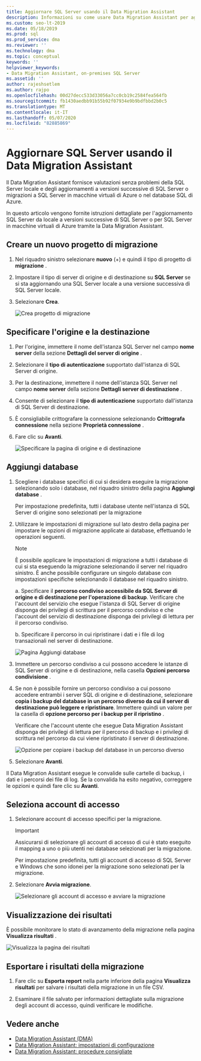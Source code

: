 ```yaml
---
title: Aggiornare SQL Server usando il Data Migration Assistant
description: Informazioni su come usare Data Migration Assistant per aggiornare una SQL Server locale a una versione più recente di SQL Server o SQL Server in macchine virtuali di Azure
ms.custom: seo-lt-2019
ms.date: 05/18/2019
ms.prod: sql
ms.prod_service: dma
ms.reviewer: ''
ms.technology: dma
ms.topic: conceptual
keywords: ''
helpviewer_keywords:
- Data Migration Assistant, on-premises SQL Server
ms.assetid: ''
author: rajeshsetlem
ms.author: rajpo
ms.openlocfilehash: 00d27decc533d33056a7cc0cb19c2584fea564fb
ms.sourcegitcommit: fb1430aedbb91b55b92f07934e9b9bdfbbd2b0c5
ms.translationtype: MT
ms.contentlocale: it-IT
ms.lasthandoff: 05/07/2020
ms.locfileid: "82885869"
---
```

# <a name="upgrade-sql-server-using-the-data-migration-assistant"></a>Aggiornare SQL Server usando il Data Migration Assistant

Il Data Migration Assistant fornisce valutazioni senza problemi della SQL Server locale e degli aggiornamenti a versioni successive di SQL Server o migrazioni a SQL Server in macchine virtuali di Azure o nel database SQL di Azure.

In questo articolo vengono fornite istruzioni dettagliate per l'aggiornamento SQL Server da locale a versioni successive di SQL Server o per SQL Server in macchine virtuali di Azure tramite la Data Migration Assistant.

## <a name="create-a-new-migration-project"></a>Creare un nuovo progetto di migrazione

1. Nel riquadro sinistro selezionare **nuovo** (+) e quindi il tipo di progetto di **migrazione** .

2. Impostare il tipo di server di origine e di destinazione su **SQL Server** se si sta aggiornando una SQL Server locale a una versione successiva di SQL Server locale.

3. Selezionare **Crea**.

   ![Crea progetto di migrazione](../dma/media/NewCreate.png)

## <a name="specify-the-source-and-target"></a>Specificare l'origine e la destinazione

1. Per l'origine, immettere il nome dell'istanza SQL Server nel campo **nome server** della sezione **Dettagli del server di origine** . 

2. Selezionare il **tipo di autenticazione** supportato dall'istanza di SQL Server di origine.

3. Per la destinazione, immettere il nome dell'istanza SQL Server nel campo **nome server** della sezione **Dettagli server di destinazione** . 

4. Consente di selezionare il **tipo di autenticazione** supportato dall'istanza di SQL Server di destinazione.

5. È consigliabile crittografare la connessione selezionando **Crittografa connessione** nella sezione **Proprietà connessione** .

6. Fare clic su **Avanti**.

   ![Specificare la pagina di origine e di destinazione](../dma/media/SourceTarget.png)

## <a name="add-databases"></a>Aggiungi database

1. Scegliere i database specifici di cui si desidera eseguire la migrazione selezionando solo i database, nel riquadro sinistro della pagina **Aggiungi database** .

   Per impostazione predefinita, tutti i database utente nell'istanza di SQL Server di origine sono selezionati per la migrazione

2. Utilizzare le impostazioni di migrazione sul lato destro della pagina per impostare le opzioni di migrazione applicate ai database, effettuando le operazioni seguenti.

   > [!NOTE]
   > È possibile applicare le impostazioni di migrazione a tutti i database di cui si sta eseguendo la migrazione selezionando il server nel riquadro sinistro. È anche possibile configurare un singolo database con impostazioni specifiche selezionando il database nel riquadro sinistro.

    a. Specificare il **percorso condiviso accessibile da SQL Server di origine e di destinazione per l'operazione di backup**. Verificare che l'account del servizio che esegue l'istanza di SQL Server di origine disponga dei privilegi di scrittura per il percorso condiviso e che l'account del servizio di destinazione disponga dei privilegi di lettura per il percorso condiviso.

    b. Specificare il percorso in cui ripristinare i dati e i file di log transazionali nel server di destinazione.

    ![Pagina Aggiungi database](../dma/media/AddDatabases.png)

3. Immettere un percorso condiviso a cui possono accedere le istanze di SQL Server di origine e di destinazione, nella casella **Opzioni percorso condivisione** .

4. Se non è possibile fornire un percorso condiviso a cui possono accedere entrambi i server SQL di origine e di destinazione, selezionare **copia i backup del database in un percorso diverso da cui il server di destinazione può leggere e ripristinare**. Immettere quindi un valore per la casella di **opzione percorso per i backup per il ripristino** . 

   Verificare che l'account utente che esegue Data Migration Assistant disponga dei privilegi di lettura per il percorso di backup e i privilegi di scrittura nel percorso da cui viene ripristinato il server di destinazione.

   ![Opzione per copiare i backup del database in un percorso diverso](../dma/media/CopyDatabaseDifferentLocation.png)

5. Selezionare **Avanti**.

Il Data Migration Assistant esegue le convalide sulle cartelle di backup, i dati e i percorsi dei file di log. Se la convalida ha esito negativo, correggere le opzioni e quindi fare clic su **Avanti**.

## <a name="select-logins"></a>Seleziona account di accesso

1. Selezionare account di accesso specifici per la migrazione.

   > [!IMPORTANT]
   > Assicurarsi di selezionare gli account di accesso di cui è stato eseguito il mapping a uno o più utenti nei database selezionati per la migrazione.   

   Per impostazione predefinita, tutti gli account di accesso di SQL Server e Windows che sono idonei per la migrazione sono selezionati per la migrazione.

2. Selezionare **Avvia migrazione**.

   ![Selezionare gli account di accesso e avviare la migrazione](../dma/media/SelectLogins.png)

## <a name="view-results"></a>Visualizzazione dei risultati

È possibile monitorare lo stato di avanzamento della migrazione nella pagina **Visualizza risultati** .

![Visualizza la pagina dei risultati](../dma/media/ViewResults.png)

## <a name="export-migration-results"></a>Esportare i risultati della migrazione

1. Fare clic su **Esporta report** nella parte inferiore della pagina **Visualizza risultati** per salvare i risultati della migrazione in un file CSV.

2. Esaminare il file salvato per informazioni dettagliate sulla migrazione degli account di accesso, quindi verificare le modifiche.

## <a name="see-also"></a>Vedere anche

- [Data Migration Assistant (DMA)](../dma/dma-overview.md)
- [Data Migration Assistant: impostazioni di configurazione](../dma/dma-configurationsettings.md)
- [Data Migration Assistant: procedure consigliate](../dma/dma-bestpractices.md)

